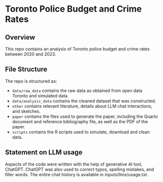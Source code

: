 # Toronto Police Budget and Crime Rates

## Overview

This repo contains an analysis of Toronto police budget and crime rates between 2020 and 2023.


## File Structure

The repo is structured as:

-   `data/raw_data` contains the raw data as obtained from open data Toronto and simulated data.
-   `data/analysis_data` contains the cleaned dataset that was constructed.
-   `other` contains relevant literature, details about LLM chat interactions, and sketches.
-   `paper` contains the files used to generate the paper, including the Quarto document and reference bibliography file, as well as the PDF of the paper. 
-   `scripts` contains the R scripts used to simulate, download and clean data.


## Statement on LLM usage

Aspects of the code were written with the help of generative AI tool, ChatGPT. ChatGPT was also used to correct typos, spelling mistakes, and filler words. The entire chat history is available in inputs/llms/usage.txt.

